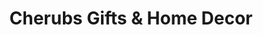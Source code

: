 ---
title: "Cherubs Gifts & Home Decor"
url: /rocky-mountain-house/cherubs-gifts-and-home-decor/
shop: gift
---